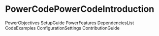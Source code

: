 # PowerCodePowerCodeIntroduction
PowerObjectives
SetupGuide
PowerFeatures
DependenciesList
CodeExamples
ConfigurationSettings
ContributionGuide
